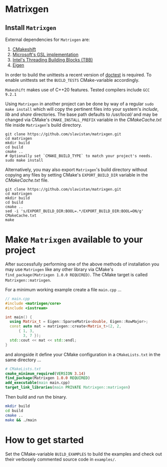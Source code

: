 # Matrixgen

## Install `Matrixgen`

External dependencies for `Matrixgen` are:

1. [CMakeshift](https://github.com/mbeutel/CMakeshift)
2. [Microsoft's GSL implementation](https://github.com/microsoft/GSL)
3. [Intel's Threading Building Blocks (TBB)](https://github.com/intel/tbb)
4. [Eigen](https://github.com/libigl/eigen)

In order to build the unittests a recent version of [doctest](https://github.com/onqtam/doctest) is required. To enable unittests set the `BUILD_TESTS` CMake-variable accordingly.

`Makeshift` makes use of C++20 features. Tested compilers include `GCC 9.2.1`

Using `Matrixgen` in another project can be done by way of a regular `sudo make install` which will copy the pertinent files into your system's *include*, *lib* and *share* directories. The base path defaults to */usr/local/* and may be changed via CMake's `CMAKE_INSTALL_PREFIX` variable in the *CMakeCache.txt* file inside `Matrixgen`'s build directory.

```shell
git clone https://github.com/slavistan/matrixgen.git
cd matrixgen
mkdir build
cd build
cmake ..
# Optionally set `CMAKE_BUILD_TYPE` to match your project's needs.
sudo make install
```

Alternatively, you may also export `Matrixgen`'s build directory without copying any files by setting CMake's `EXPORT_BUILD_DIR` variable in the *CMakeCache.txt* file.

```shell
git clone https://github.com/slavistan/matrixgen.git
cd matrixgen
mkdir build
cd build
cmake ..
sed -i 's/EXPORT_BUILD_DIR:BOOL=.*/EXPORT_BUILD_DIR:BOOL=ON/g' CMakeCache.txt
make
```

# Make `Matrixgen` available to your project

After successfully performing one of the above methods of installation you may use `Matrixgen` like any other library via CMake's `find_package(Matrixgen 1.0.0 REQUIRED)`. The CMake target is called `Matrixgen::matrixgen`.

For a minimum working example create a file `main.cpp` ...

```cpp
// main.cpp
#include <matrixgen/core>
#include <iostream>

int main() {
  using Matrix_t = Eigen::SparseMatrix<double, Eigen::RowMajor>;
  const auto mat = matrixgen::create<Matrix_t>(2, 2,
      { 1, 3,
        3, 7 });
  std::cout << mat << std::endl;
}
```

and alongside it define your CMake configuration in a `CMakeLists.txt` in the same directory ...

```cmake
# CMakeLists.txt
cmake_minimum_required(VERSION 3.14)
find_package(Matrixgen 1.0.0 REQUIRED)
add_executable(main main.cpp)
target_link_libraries(main PRIVATE Matrixgen::matrixgen)
```

Then build and run the binary.

```sh
mkdir build
cd build
cmake ..
make && ./main
```

# How to get started

Set the CMake-variable `BUILD_EXAMPLES` to build the examples and check out their verbosely commented source code in `examples/`.

